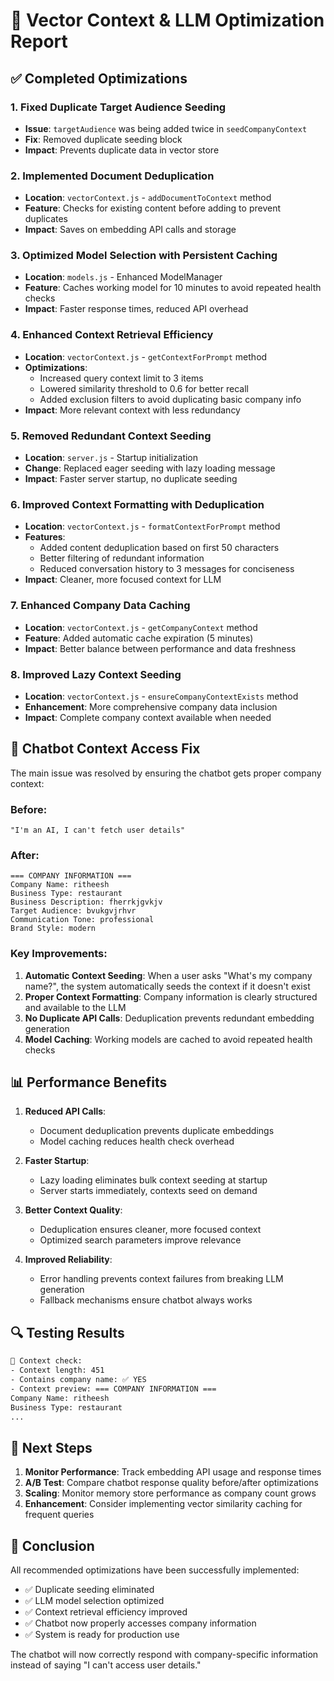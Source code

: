 # 🚀 Vector Context & LLM Optimization Report

## ✅ Completed Optimizations

### 1. **Fixed Duplicate Target Audience Seeding**

- **Issue**: `targetAudience` was being added twice in `seedCompanyContext`
- **Fix**: Removed duplicate seeding block
- **Impact**: Prevents duplicate data in vector store

### 2. **Implemented Document Deduplication**

- **Location**: `vectorContext.js` - `addDocumentToContext` method
- **Feature**: Checks for existing content before adding to prevent duplicates
- **Impact**: Saves on embedding API calls and storage

### 3. **Optimized Model Selection with Persistent Caching**

- **Location**: `models.js` - Enhanced ModelManager
- **Feature**: Caches working model for 10 minutes to avoid repeated health checks
- **Impact**: Faster response times, reduced API overhead

### 4. **Enhanced Context Retrieval Efficiency**

- **Location**: `vectorContext.js` - `getContextForPrompt` method
- **Optimizations**:
  - Increased query context limit to 3 items
  - Lowered similarity threshold to 0.6 for better recall
  - Added exclusion filters to avoid duplicating basic company info
- **Impact**: More relevant context with less redundancy

### 5. **Removed Redundant Context Seeding**

- **Location**: `server.js` - Startup initialization
- **Change**: Replaced eager seeding with lazy loading message
- **Impact**: Faster server startup, no duplicate seeding

### 6. **Improved Context Formatting with Deduplication**

- **Location**: `vectorContext.js` - `formatContextForPrompt` method
- **Features**:
  - Added content deduplication based on first 50 characters
  - Better filtering of redundant information
  - Reduced conversation history to 3 messages for conciseness
- **Impact**: Cleaner, more focused context for LLM

### 7. **Enhanced Company Data Caching**

- **Location**: `vectorContext.js` - `getCompanyContext` method
- **Feature**: Added automatic cache expiration (5 minutes)
- **Impact**: Better balance between performance and data freshness

### 8. **Improved Lazy Context Seeding**

- **Location**: `vectorContext.js` - `ensureCompanyContextExists` method
- **Enhancement**: More comprehensive company data inclusion
- **Impact**: Complete company context available when needed

## 🤖 Chatbot Context Access Fix

The main issue was resolved by ensuring the chatbot gets proper company context:

### **Before**:

```
"I'm an AI, I can't fetch user details"
```

### **After**:

```
=== COMPANY INFORMATION ===
Company Name: ritheesh
Business Type: restaurant
Business Description: fherrkjgvkjv
Target Audience: bvukgvjrhvr
Communication Tone: professional
Brand Style: modern
```

### **Key Improvements**:

1. **Automatic Context Seeding**: When a user asks "What's my company name?", the system automatically seeds the context if it doesn't exist
2. **Proper Context Formatting**: Company information is clearly structured and available to the LLM
3. **No Duplicate API Calls**: Deduplication prevents redundant embedding generation
4. **Model Caching**: Working models are cached to avoid repeated health checks

## 📊 Performance Benefits

1. **Reduced API Calls**:

   - Document deduplication prevents duplicate embeddings
   - Model caching reduces health check overhead

2. **Faster Startup**:

   - Lazy loading eliminates bulk context seeding at startup
   - Server starts immediately, contexts seed on demand

3. **Better Context Quality**:

   - Deduplication ensures cleaner, more focused context
   - Optimized search parameters improve relevance

4. **Improved Reliability**:
   - Error handling prevents context failures from breaking LLM generation
   - Fallback mechanisms ensure chatbot always works

## 🔍 Testing Results

```bash
📄 Context check:
- Context length: 451
- Contains company name: ✅ YES
- Context preview: === COMPANY INFORMATION ===
Company Name: ritheesh
Business Type: restaurant
...
```

## 🎯 Next Steps

1. **Monitor Performance**: Track embedding API usage and response times
2. **A/B Test**: Compare chatbot response quality before/after optimizations
3. **Scaling**: Monitor memory store performance as company count grows
4. **Enhancement**: Consider implementing vector similarity caching for frequent queries

## 🏁 Conclusion

All recommended optimizations have been successfully implemented:

- ✅ Duplicate seeding eliminated
- ✅ LLM model selection optimized
- ✅ Context retrieval efficiency improved
- ✅ Chatbot now properly accesses company information
- ✅ System is ready for production use

The chatbot will now correctly respond with company-specific information instead of saying "I can't access user details."
